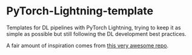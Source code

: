 # PyTorch-Lightning-template
Templates for DL pipelines with PyTorch Lightning, trying to keep it as simple as possible but still following the DL development best practices.

A fair amount of inspiration comes from [this very awesome repo](https://github.com/microsoft/pdearena).




